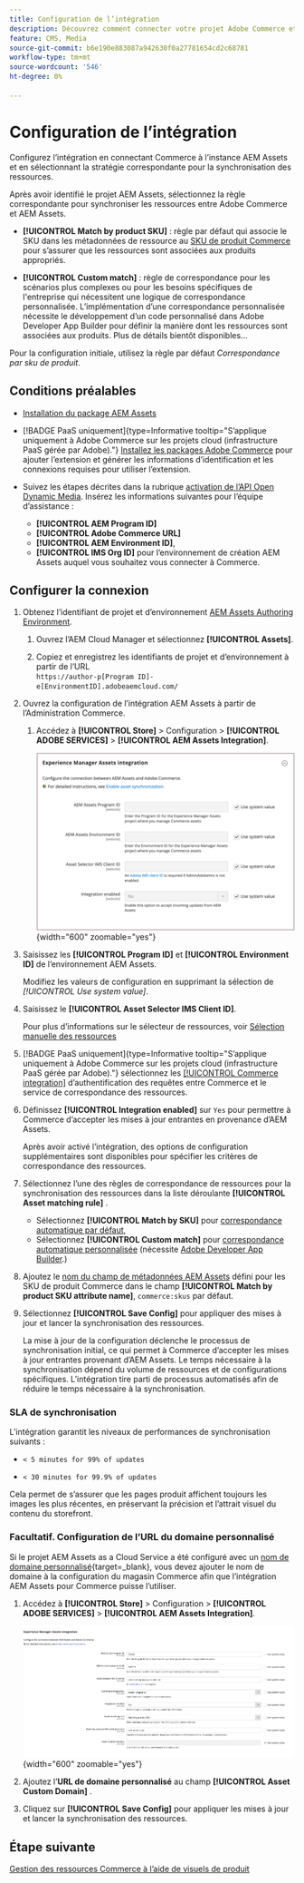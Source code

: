 ```yaml
---
title: Configuration de l’intégration
description: Découvrez comment connecter votre projet Adobe Commerce et vos projets Experience Manager Assets pour activer la synchronisation des ressources entre ces deux systèmes.
feature: CMS, Media
source-git-commit: b6e190e883087a942630f0a27781654cd2c68781
workflow-type: tm+mt
source-wordcount: '546'
ht-degree: 0%

---
```



# Configuration de l’intégration

Configurez l’intégration en connectant Commerce à l’instance AEM Assets et en sélectionnant la stratégie correspondante pour la synchronisation des ressources.

Après avoir identifié le projet AEM Assets, sélectionnez la règle correspondante pour synchroniser les ressources entre Adobe Commerce et AEM Assets.

* **[!UICONTROL Match by product SKU]** : règle par défaut qui associe le SKU dans les métadonnées de ressource au [SKU de produit Commerce](https://experienceleague.adobe.com/fr/docs/commerce-operations/implementation-playbook/glossary#sku) pour s’assurer que les ressources sont associées aux produits appropriés.

* **[!UICONTROL Custom match]** : règle de correspondance pour les scénarios plus complexes ou pour les besoins spécifiques de l&#39;entreprise qui nécessitent une logique de correspondance personnalisée. L’implémentation d’une correspondance personnalisée nécessite le développement d’un code personnalisé dans Adobe Developer App Builder pour définir la manière dont les ressources sont associées aux produits. Plus de détails bientôt disponibles...

Pour la configuration initiale, utilisez la règle par défaut *Correspondance par sku de produit*.

## Conditions préalables

* [Installation du package AEM Assets](configure-aem.md)

* [!BADGE PaaS uniquement]{type=Informative tooltip="S’applique uniquement à Adobe Commerce sur les projets cloud (infrastructure PaaS gérée par Adobe)."} [Installez les packages Adobe Commerce](configure-commerce.md) pour ajouter l’extension et générer les informations d’identification et les connexions requises pour utiliser l’extension.

* Suivez les étapes décrites dans la rubrique [activation de l’API Open Dynamic Media](https://experienceleague.adobe.com/fr/docs/experience-manager-cloud-service/content/assets/dynamicmedia/dynamic-media-open-apis/dynamic-media-open-apis-overview#enable-dynamic-media-open-apis). Insérez les informations suivantes pour l’équipe d’assistance :

   * **[!UICONTROL AEM Program ID]**
   * **[!UICONTROL Adobe Commerce URL]**
   * **[!UICONTROL AEM Environment ID]**,
   * **[!UICONTROL IMS Org ID]** pour l’environnement de création AEM Assets auquel vous souhaitez vous connecter à Commerce.

## Configurer la connexion

1. Obtenez l’identifiant de projet et d’environnement [AEM Assets Authoring Environment](https://experienceleague.adobe.com/fr/docs/experience-manager-cloud-service/content/sites/authoring/quick-start).

   1. Ouvrez l’AEM Cloud Manager et sélectionnez **[!UICONTROL Assets]**.

   1. Copiez et enregistrez les identifiants de projet et d’environnement à partir de l’URL <br>`https://author-p[Program ID]-e[EnvironmentID].adobeaemcloud.com/`

1. Ouvrez la configuration de l’intégration AEM Assets à partir de l’Administration Commerce.

   1. Accédez à **[!UICONTROL Store]** > Configuration > **[!UICONTROL ADOBE SERVICES]** > **[!UICONTROL AEM Assets Integration]**.

      ![L’intégration AEM Assets active l’intégration](../assets/aem-assets-integration-enable-config.png){width="600" zoomable="yes"}

1. Saisissez les **[!UICONTROL Program ID]** et **[!UICONTROL Environment ID]** de l’environnement AEM Assets.

   Modifiez les valeurs de configuration en supprimant la sélection de *[!UICONTROL Use system value]*.

1. Saisissez le **[!UICONTROL Asset Selector IMS Client ID]**.

   Pour plus d’informations sur le sélecteur de ressources, voir [ Sélection manuelle des ressources ](../synchronize/asset-selector-integration.md)

1. [!BADGE PaaS uniquement]{type=Informative tooltip="S’applique uniquement à Adobe Commerce sur les projets cloud (infrastructure PaaS gérée par Adobe)."} sélectionnez les [[!UICONTROL Commerce integration]](configure-commerce.md#add-the-integration-to-the-commerce-environment) d’authentification des requêtes entre Commerce et le service de correspondance des ressources.

1. Définissez **[!UICONTROL Integration enabled]** sur `Yes` pour permettre à Commerce d’accepter les mises à jour entrantes en provenance d’AEM Assets.

   Après avoir activé l’intégration, des options de configuration supplémentaires sont disponibles pour spécifier les critères de correspondance des ressources.

1. Sélectionnez l’une des règles de correspondance de ressources pour la synchronisation des ressources dans la liste déroulante **[!UICONTROL Asset matching rule]** .

   * Sélectionnez **[!UICONTROL Match by SKU]** pour [correspondance automatique par défaut](../synchronize/default-match.md),
   * Sélectionnez **[!UICONTROL Custom match]** pour [correspondance automatique personnalisée](../synchronize/custom-match.md) (nécessite [Adobe Developer App Builder](https://experienceleague.adobe.com/fr/docs/commerce-learn/tutorials/adobe-developer-app-builder/introduction-to-app-builder).)

1. Ajoutez le [nom du champ de métadonnées AEM Assets](configure-aem.md#configure-metadata) défini pour les SKU de produit Commerce dans le champ **[!UICONTROL Match by product SKU attribute name]**, `commerce:skus` par défaut.

1. Sélectionnez **[!UICONTROL Save Config]** pour appliquer des mises à jour et lancer la synchronisation des ressources.

   La mise à jour de la configuration déclenche le processus de synchronisation initial, ce qui permet à Commerce d’accepter les mises à jour entrantes provenant d’AEM Assets. Le temps nécessaire à la synchronisation dépend du volume de ressources et de configurations spécifiques. L’intégration tire parti de processus automatisés afin de réduire le temps nécessaire à la synchronisation.

### SLA de synchronisation

L’intégration garantit les niveaux de performances de synchronisation suivants :

* `< 5 minutes for 99% of updates`

* `< 30 minutes for 99.9% of updates`

Cela permet de s’assurer que les pages produit affichent toujours les images les plus récentes, en préservant la précision et l’attrait visuel du contenu du storefront.

### Facultatif. Configuration de l’URL du domaine personnalisé

Si le projet AEM Assets as a Cloud Service a été configuré avec un [nom de domaine personnalisé](https://experienceleague.adobe.com/fr/docs/experience-manager-cloud-service/content/implementing/using-cloud-manager/custom-domain-names/add-custom-domain-name){target=_blank}, vous devez ajouter le nom de domaine à la configuration du magasin Commerce afin que l’intégration AEM Assets pour Commerce puisse l’utiliser.

1. Accédez à **[!UICONTROL Store]** > Configuration > **[!UICONTROL ADOBE SERVICES]** > **[!UICONTROL AEM Assets Integration]**.

   ![L’intégration AEM Assets active l’intégration](../assets/aem-assets-view.png){width="600" zoomable="yes"}

1. Ajoutez l’**URL de domaine personnalisé** au champ **[!UICONTROL Asset Custom Domain]** .

1. Cliquez sur **[!UICONTROL Save Config]** pour appliquer les mises à jour et lancer la synchronisation des ressources.

## Étape suivante

[Gestion des ressources Commerce à l’aide de visuels de produit](../manage-assets.md)
